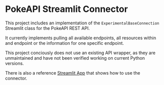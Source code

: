 # PokeAPI Streamlit Connector

This project includes an implementation of the `ExperimentalBaseConnection` Streamlit class for
the PokeAPI REST API. 

It currently implements pulling all available endpoints, all resources within and endpoint or 
the information for one specific endpoint. 

This project conciously does not use an existing API wrapper, as they are unmaintained and 
have not been verified working on current Python versions.

There is also a reference [Streamlit App](https://pokeapi-connector.streamlit.app) that shows 
how to use the connector.
